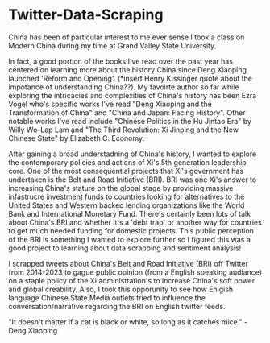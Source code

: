# Twitter-Data-Scraping

China has been of particular interest to me ever sense I took a class on Modern China during my time at Grand Valley State University. 

In fact, a good portion of the books I've read over the past year has centered on learning more about the history China since Deng Xiaoping launched 'Reform and Opening'. (*insert Henry Kissinger quote about the impotance of understanding China??). My favoirte author so far while exploring the intricacies and complexities of China's history has been Ezra Vogel who's specific works I've read "Deng Xiaoping and the Transformation of China" and "China and Japan: Facing History". Other notable works I've read include "Chinese Politics in the Hu Jintao Era" by Willy Wo-Lap Lam  and "The Third Revolution: Xi Jinping and the New Chinese State" by Elizabeth C. Economy. 

After gaining a broad understadning of China's history, I wanted to explore the contemporary policies and actions of Xi's 5th generation leadership core. One of the most consequential projects that Xi's government has undertaken is the Belt and Road Initiative (BRI). BRI was one Xi's answer to increasing China's stature on the global stage by providing massive infastrucre investment funds to countries looking for alternatives to the United States and Western backed lending organizations like the World Bank and International Monetary Fund. There's certainly been lots of talk about China's BRI and whether it's a 'debt trap' or another way for countries to get much needed funding for domestic projects. This public perception of the BRI is something I wanted to explore further so I figured this was a good project to learning about data scrapping and sentiment analysis!   

I scrapped tweets about China's Belt and Road Initiative (BRI) off Twitter from 2014-2023 to gague public opinion (from a English speaking audiance) on a staple policy of the Xi administration's to increase China's soft power and global creability. Also, I took this opporunity to see how Enlgish language Chinese State Media outlets tried to influence the conversation/narrative regarding the BRI on English twitter feeds. 

"It doesn't matter if a cat is black or white, so long as it catches mice." - Deng Xiaoping
